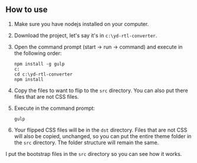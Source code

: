 ## How to use

1. Make sure you have nodejs installed on your computer.
2. Download the project, let's say it's in `c:\yd-rtl-converter`.
3. Open the command prompt (start -> run -> command) and execute in the following order:

    ```
    npm install -g gulp
    c:
    cd c:\yd-rtl-converter
    npm install
    ```
    
4. Copy the files to want to flip to the `src` directory. You can also put there files that are not CSS files.
5. Execute in the command prompt:

    ```
    gulp
    ```
    
6. Your flipped CSS files will be in the `dst` directory. Files that are not CSS will also be copied, unchanged, so you can put the entire theme folder in the `src` directory. The folder structure will remain the same.

I put the bootstrap files in the `src` directory so you can see how it works.
